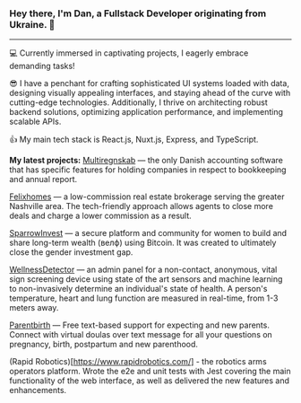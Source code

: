 ### Hey there, I'm Dan, a Fullstack Developer originating from Ukraine. 👋
---

💻 Currently immersed in captivating projects, I eagerly embrace demanding tasks!

😎 I have a penchant for crafting sophisticated UI systems loaded with data, designing visually appealing interfaces, and staying ahead of the curve with cutting-edge technologies. Additionally, I thrive on architecting robust backend solutions, optimizing application performance, and implementing scalable APIs.

👍 My main tech stack is React.js, Nuxt.js, Express, and TypeScript.

**My latest projects:**
[Multiregnskab](https://www.multiregnskab.dk/en) — the only Danish accounting software that has specific features for holding companies in respect to bookkeeping and annual report.

[Felixhomes](https://www.felixhomes.com/) — a low-commission real estate brokerage serving the greater Nashville area. The tech-friendly approach allows agents to close more deals and charge a lower commission as a result.

[SparrowInvest](https://www.joinsparrow.co/) — a secure platform and community for women to build and share long-term wealth (велф) using Bitcoin. It was created to ultimately close the gender investment gap.

[WellnessDetector](http://www.argyle-design.com/) — an admin panel for a non-contact, anonymous, vital sign screening device using state of the art sensors and machine learning to non-invasively determine an individual's state of health. A person's temperature, heart and lung function are measured in real-time, from 1-3 meters away.

[Parentbirth](https://www.parentbirth.com/) — Free text-based support for expecting and new parents. Connect with virtual doulas over text message for all your questions on pregnancy, birth, postpartum and new parenthood.

(Rapid Robotics)[https://www.rapidrobotics.com/] - the robotics arms operators platform. Wrote the e2e and unit tests with Jest covering the main functionality of the web interface, as well as delivered the new features and enhancements.

<!--


Here are some ideas to get you started:

- 🔭 I’m currently working on ...
- 🌱 I’m currently learning ...
- 👯 I’m looking to collaborate on ...
- 🤔 I’m looking for help with ...
- 💬 Ask me about ...
- 📫 How to reach me: ...
- 😄 Pronouns: ...
- ⚡ Fun fact: ...
-->
